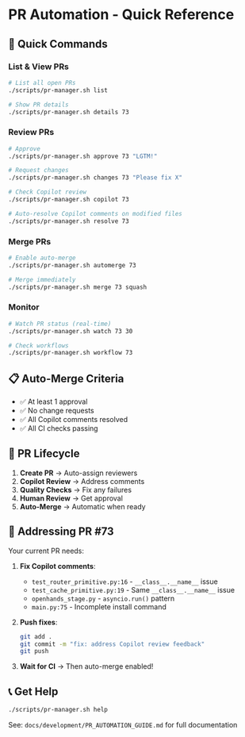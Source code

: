 # PR Automation - Quick Reference

## 🚀 Quick Commands

### List & View PRs
```bash
# List all open PRs
./scripts/pr-manager.sh list

# Show PR details
./scripts/pr-manager.sh details 73
```

### Review PRs
```bash
# Approve
./scripts/pr-manager.sh approve 73 "LGTM!"

# Request changes
./scripts/pr-manager.sh changes 73 "Please fix X"

# Check Copilot review
./scripts/pr-manager.sh copilot 73

# Auto-resolve Copilot comments on modified files
./scripts/pr-manager.sh resolve 73
```

### Merge PRs
```bash
# Enable auto-merge
./scripts/pr-manager.sh automerge 73

# Merge immediately
./scripts/pr-manager.sh merge 73 squash
```

### Monitor
```bash
# Watch PR status (real-time)
./scripts/pr-manager.sh watch 73 30

# Check workflows
./scripts/pr-manager.sh workflow 73
```

## 📋 Auto-Merge Criteria

- ✅ At least 1 approval
- ✅ No change requests
- ✅ All Copilot comments resolved
- ✅ All CI checks passing

## 🎯 PR Lifecycle

1. **Create PR** → Auto-assign reviewers
2. **Copilot Review** → Address comments
3. **Quality Checks** → Fix any failures
4. **Human Review** → Get approval
5. **Auto-Merge** → Automatic when ready

## 🔧 Addressing PR #73

Your current PR needs:

1. **Fix Copilot comments**:
   - `test_router_primitive.py:16` - `__class__.__name__` issue
   - `test_cache_primitive.py:19` - Same `__class__.__name__` issue
   - `openhands_stage.py` - `asyncio.run()` pattern
   - `main.py:75` - Incomplete install command

2. **Push fixes**:
   ```bash
   git add .
   git commit -m "fix: address Copilot review feedback"
   git push
   ```

3. **Wait for CI** → Then auto-merge enabled!

## 📞 Get Help

```bash
./scripts/pr-manager.sh help
```

See: `docs/development/PR_AUTOMATION_GUIDE.md` for full documentation
